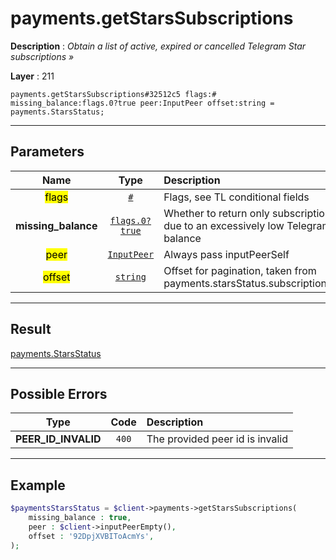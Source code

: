 # payments.getStarsSubscriptions

**Description** : *Obtain a list of active, expired or cancelled Telegram Star subscriptions &raquo;*

**Layer** : 211

```tl
payments.getStarsSubscriptions#32512c5 flags:# missing_balance:flags.0?true peer:InputPeer offset:string = payments.StarsStatus;
```

---

## Parameters

| Name | Type | Description |
| :---: | :---: | :--- |
| <mark>flags</mark> | [`#`](type/#) | Flags, see TL conditional fields |
| **missing_balance** | [`flags.0?true`](type/true) | Whether to return only subscriptions expired due to an excessively low Telegram Star balance |
| <mark>peer</mark> | [`InputPeer`](type/InputPeer) | Always pass inputPeerSelf |
| <mark>offset</mark> | [`string`](type/string) | Offset for pagination, taken from payments.starsStatus.subscriptions_next_offset |

---

## Result

[payments.StarsStatus](type/payments.StarsStatus)

---

## Possible Errors

| Type | Code | Description |
| :---: | :---: | :--- |
| **PEER_ID_INVALID** | `400` | The provided peer id is invalid |

---

## Example

```php
$paymentsStarsStatus = $client->payments->getStarsSubscriptions(
	missing_balance : true,
	peer : $client->inputPeerEmpty(),
	offset : '92DpjXVBIToAcmYs',
);
```